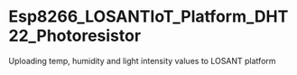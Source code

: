 # Esp8266_LOSANTIoT_Platform_DHT22_Photoresistor
Uploading temp, humidity and light intensity values to LOSANT platform
